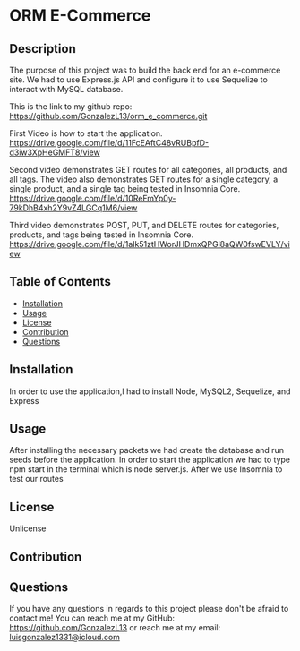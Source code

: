 # **ORM E-Commerce**
## Description
The purpose of this project was to build the back end for an e-commerce site. We had to use Express.js API and configure it to use Sequelize to interact with MySQL database.

This is the link to my github repo: https://github.com/GonzalezL13/orm_e_commerce.git

First Video is how to start the application.
https://drive.google.com/file/d/11FcEAftC48vRUBpfD-d3iw3XpHeGMFT8/view

Second video demonstrates GET routes for all categories, all products, and all tags. 
The video also demonstrates GET routes for a single category, a single product, and a single tag being tested in Insomnia Core.
https://drive.google.com/file/d/10ReFmYp0y-79kDhB4xh2Y9vZ4LGCq1M6/view


Third video demonstrates POST, PUT, and DELETE routes for categories, products, and tags being tested in Insomnia Core.
https://drive.google.com/file/d/1aIk51ztHWorJHDmxQPGl8aQW0fswEVLY/view

## Table of Contents
* [Installation](#installation)
* [Usage](#usage)
* [License](#license)
* [Contribution](#contribution)
* [Questions](#questions)
## Installation
In order to use the application,I had to install Node, MySQL2, Sequelize, and Express
## Usage
After installing the necessary packets we had create the database and run seeds before the application. In order to start the application we had to type npm start in the terminal which is node server.js. After we use Insomnia to test our routes
## License
Unlicense
## Contribution

## Questions
If you have any questions in regards to this project please don't be afraid to contact me!
You can reach me at my GitHub: https://github.com/GonzalezL13
or reach me at my email: luisgonzalez1331@icloud.com
